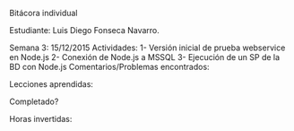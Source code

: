 Bitácora individual

Estudiante: Luis Diego Fonseca Navarro.

Semana 3: 15/12/2015
Actividades:
1- Versión inicial de prueba webservice en Node.js
2- Conexión de Node.js a MSSQL
3- Ejecución de un SP de la BD con Node.js
Comentarios/Problemas encontrados:

Lecciones aprendidas:

Completado?

Horas invertidas:
